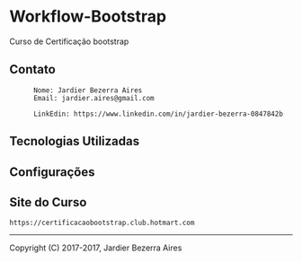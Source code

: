 Workflow-Bootstrap
==================

Curso de Certificação bootstrap

Contato
--------

          Nome: Jardier Bezerra Aires                            
          Email: jardier.aires@gmail.com
   
          LinkEdin: https://www.linkedin.com/in/jardier-bezerra-0847842b
     

Tecnologias Utilizadas
----------------------



Configurações
----------------------

Site do Curso
--------------
	https://certificacaobootstrap.club.hotmart.com


	
    
----------------------------------------------
Copyright (C) 2017-2017, Jardier Bezerra Aires
